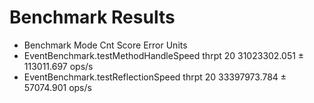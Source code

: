 Benchmark Results
=================

- Benchmark                              Mode  Cnt         Score        Error  Units
- EventBenchmark.testMethodHandleSpeed  thrpt   20  31023302.051 ± 113011.697  ops/s
- EventBenchmark.testReflectionSpeed    thrpt   20  33397973.784 ±  57074.901  ops/s
